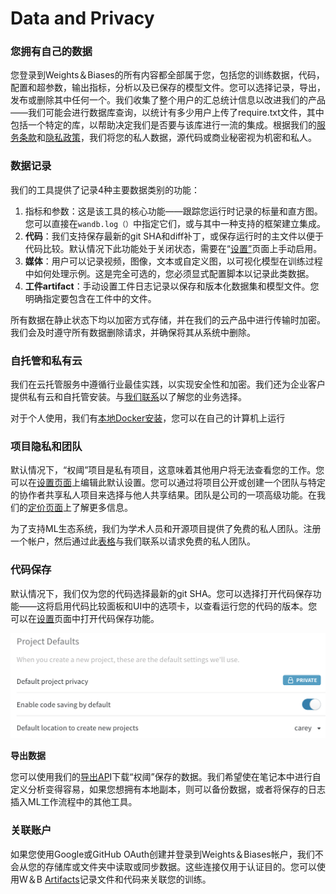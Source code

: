 # Data and Privacy

###  **您拥有自己的数据**

您登录到Weights＆Biases的所有内容都全部属于您，包括您的训练数据，代码，配置和超参数，输出指标，分析以及已保存的模型文件。您可以选择记录，导出，发布或删除其中任何一个。我们收集了整个用户的汇总统计信息以改进我们的产品——我们可能会进行数据库查询，以统计有多少用户上传了require.txt文件，其中包括一个特定的库，以帮助决定我们是否要与该库进行一流的集成。根据我们的[服务条款](https://www.wandb.com/terms)和[隐私政策](https://www.wandb.com/privacy)，我们将您的私人数据，源代码或商业秘密视为机密和私人。

### **数据记录**

 我们的工具提供了记录4种主要数据类别的功能：

1. 指标和参数：这是该工具的核心功能——跟踪您运行时记录的标量和直方图。您可以直接在`wandb.log（）`中指定它们，或与其中一种支持的框架建立集成。
2.  **代码**：我们支持保存最新的git SHA和diff补丁，或保存运行时的主文件以便于代码比较。默认情况下此功能处于关闭状态，需要在“[设置”](https://wandb.ai/settings)页面上手动启用。
3. **媒体**：用户可以记录视频，图像，文本或自定义图，以可视化模型在训练过程中如何处理示例。这是完全可选的，您必须显式配置脚本以记录此类数据。
4. **工件artifact**：手动设置工件日志记录以保存和版本化数据集和模型文件。您明确指定要包含在工件中的文件。

 所有数据在静止状态下均以加密方式存储，并在我们的云产品中进行传输时加密。我们会及时遵守所有数据删除请求，并确保将其从系统中删除。

### **自托管和私有云**

 我们在云托管服务中遵循行业最佳实践，以实现安全性和加密。我们还为企业客户提供私有云和自托管安装。与[我们联系](https://app.gitbook.com/@weights-and-biases/s/docs/~/drafts/-MLvV8HPbd9J_6haqztg/v/ch/company/getting-help)以了解您的业务选择。

对于个人使用，我们有[本地Docker安装](https://app.gitbook.com/@weights-and-biases/s/docs/self-hosted/local)，您可以在自己的计算机上运行

###  **项目隐私和团队**

默认情况下，“权阈”项目是私有项目，这意味着其他用户将无法查看您的工作。您可以在[设置页面](https://wandb.ai/settings)上编辑此默认设置。您可以通过将项目公开或创建一个团队与特定的协作者共享私人项目来选择与他人共享结果。团队是公司的一项高级功能。在我们的[定价页面](https://www.wandb.com/pricing)上了解更多信息。

 为了支持ML生态系统，我们为学术人员和开源项目提供了免费的私人团队。注册一个帐户，然后通过此[表格](https://www.wandb.com/academic)与我们联系以请求免费的私人团队。

### **代码保存**

 默认情况下，我们仅为您的代码选择最新的git SHA。您可以选择打开代码保存功能——这将启用代码比较面板和UI中的选项卡，以查看运行您的代码的版本。您可以在[设置](https://wandb.ai/settings)页面中打开代码保存功能。

![](../.gitbook/assets/project-defaults.png)

**导出数据**

您可以使用我们的[导出AP](https://app.gitbook.com/@weights-and-biases/s/docs/ref/export-api)I下载“权阈”保存的数据。我们希望使在笔记本中进行自定义分析变得容易，如果您想拥有本地副本，则可以备份数据，或者将保存的日志插入ML工作流程中的其他工具。

### **关联账户**

 如果您使用Google或GitHub OAuth创建并登录到Weights＆Biases帐户，我们不会从您的存储库或文件夹中读取或同步数据。这些连接仅用于认证目的。您可以使用W＆B [Artifacts](https://app.gitbook.com/@weights-and-biases/s/docs/artifacts)记录文件和代码来关联您的训练。

